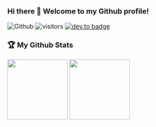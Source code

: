 ### Hi there 👋 Welcome to my Github profile!

![Github](https://img.shields.io/github/followers/lopezco?style=social) ![visitors](https://visitor-badge.laobi.icu/badge?page_id=lopezco.lopezco) [![dev.to badge](https://img.shields.io/badge/-joselopezco-%230177B5?style=flat&logo=linkedin)](https://www.linkedin.com/in/joselopezco/)

### :trophy: My Github Stats

<!-- <a href="https://www.input-fields.com/"> -->
  <img height="137.3px" src="https://github-readme-stats.vercel.app/api?username=lopezco&count_private=true&hide_title=true&hide_border=true&show_icons=true&include_all_commits=true&count_private=true&line_height=21&text_color=000&icon_color=000&theme=graywhite" /><!-- wi*quL3fcV -->
  <img height="137.3px" src="https://github-readme-stats.vercel.app/api/top-langs/?username=lopezco&count_private=true&hide=html&hide_title=true&hide_border=true&layout=compact&langs_count=7&exclude_forks=true&exclude_repo=dap,kaggle,sheilds&text_color=000&icon_color=ffftheme=graywhite" />
<!-- </a> -->
